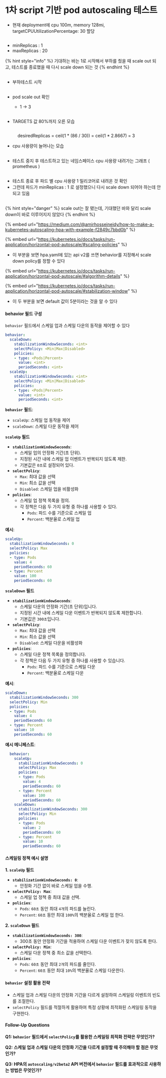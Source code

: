 # 1차 script 기반 pod autoscaling 테스트

* 현재 deployment에 cpu 100m, memory 128mi, targetCPUUtilizationPercentage: 30 할당

<figure><img src="../../../../.gitbook/assets/image (37).png" alt=""><figcaption></figcaption></figure>



* minReplicas : 1
* maxReplicas : 20

{% hint style="info" %}
기대하는 바는 1로 시작해서 부하를 줬을 때 scale out 되고, 테스트를 종료했을 때 다시 scale down 되는 것
{% endhint %}

<figure><img src="../../../../.gitbook/assets/image (38).png" alt=""><figcaption></figcaption></figure>

* 부하테스트 시작

<figure><img src="../../../../.gitbook/assets/image (39).png" alt=""><figcaption></figcaption></figure>

*   pod scale out 확인&#x20;

    * 1 -> 3

    <figure><img src="../../../../.gitbook/assets/image (41).png" alt=""><figcaption></figcaption></figure>





* TARGETS 값 80%까지 오른 모습

<figure><img src="../../../../.gitbook/assets/image (46).png" alt=""><figcaption><p>desiredReplicas = ceil(1 * (86 / 30)) = ceil(1 * 2.8667) = 3</p></figcaption></figure>

* cpu 사용량이 늘어나는 모습

<figure><img src="../../../../.gitbook/assets/image (43).png" alt=""><figcaption></figcaption></figure>



* 테스트 중지 후 테스트하고 있는 네임스페이스 cpu 사용량 내려가는 그래프 ( prometheus )

<figure><img src="../../../../.gitbook/assets/image (42).png" alt=""><figcaption></figcaption></figure>



* 테스트 종료 후 파드 별 cpu 사용량 1 밀리코어로 내려온 것 확인
* 그런데 파드가 minReplicas : 1 로 설정했으니 다시 scale down 되어야 하는데 안되고 있음

<figure><img src="../../../../.gitbook/assets/image (44).png" alt=""><figcaption></figcaption></figure>



{% hint style="danger" %}
scale out는 잘 됐는데, 기대했던 바와 달리 scale down이 바로 이루어지지 않았다
{% endhint %}

{% embed url="https://medium.com/@amirhosseineidy/how-to-make-a-kubernetes-autoscaling-hpa-with-example-f2849c7bbd0b" %}

{% embed url="https://kubernetes.io/docs/tasks/run-application/horizontal-pod-autoscale/#scaling-policies" %}

* 이 부분을 보면 hpa.yaml에 있는 api v2를 쓰면 behavior를 지정해서 scale down policy를 정할 수 있다

{% embed url="https://kubernetes.io/docs/tasks/run-application/horizontal-pod-autoscale/#algorithm-details" %}

{% embed url="https://kubernetes.io/docs/tasks/run-application/horizontal-pod-autoscale/#stabilization-window" %}

* 이 두 부분을 보면 default 값이 5분이라는 것을 알 수 있다



#### behavior 필드 구성

`behavior` 필드에서 스케일 업과 스케일 다운의 동작을 제어할 수 있다

```yaml
behavior:
  scaleDown:
    stabilizationWindowSeconds: <int>
    selectPolicy: <Min|Max|Disabled>
    policies:
    - type: <Pods|Percent>
      value: <int>
      periodSeconds: <int>
  scaleUp:
    stabilizationWindowSeconds: <int>
    selectPolicy: <Min|Max|Disabled>
    policies:
    - type: <Pods|Percent>
      value: <int>
      periodSeconds: <int>
```

**`behavior` 필드**:

* `scaleUp`: 스케일 업 동작을 제어
* `scaleDown`: 스케일 다운 동작을 제어

**`scaleUp` 필드**

* **`stabilizationWindowSeconds`**:
  * 스케일 업의 안정화 기간(초 단위).
  * 지정된 시간 내에 스케일 업 이벤트가 반복되지 않도록 제한.
  * 기본값은 `0초`로 설정되어 있다.
* **`selectPolicy`**:
  * `Max`: 최대 값을 선택
  * `Min`: 최소 값을 선택
  * `Disabled`: 스케일 업을 비활성화
* **`policies`**:
  * 스케일 업 정책 목록을 정의.
  * 각 정책은 다음 두 가지 유형 중 하나를 사용할 수 있다.
    * `Pods`: 파드 수를 기준으로 스케일 업
    * `Percent`: 백분율로 스케일 업

**예시**:

```yaml
scaleUp:
  stabilizationWindowSeconds: 0
  selectPolicy: Max
  policies:
  - type: Pods
    value: 4
    periodSeconds: 60
  - type: Percent
    value: 100
    periodSeconds: 60
```

**`scaleDown` 필드**

* **`stabilizationWindowSeconds`**:
  * 스케일 다운의 안정화 기간(초 단위)입니다.
  * 지정된 시간 내에 스케일 다운 이벤트가 반복되지 않도록 제한합니다.
  * 기본값은 `300초`입니다.
* **`selectPolicy`**:
  * `Max`: 최대 값을 선택
  * `Min`: 최소 값을 선택
  * `Disabled`: 스케일 다운을 비활성화
* **`policies`**:
  * 스케일 다운 정책 목록을 정의합니다.
  * 각 정책은 다음 두 가지 유형 중 하나를 사용할 수 있습니다.
    * `Pods`: 파드 수를 기준으로 스케일 다운
    * `Percent`: 백분율로 스케일 다운

**예시**:

```yaml
scaleDown:
  stabilizationWindowSeconds: 300
  selectPolicy: Min
  policies:
  - type: Pods
    value: 4
    periodSeconds: 60
  - type: Percent
    value: 10
    periodSeconds: 60
```

**예시 메니페스트**:

```yaml
  behavior:
    scaleUp:
      stabilizationWindowSeconds: 0
      selectPolicy: Max
      policies:
      - type: Pods
        value: 4
        periodSeconds: 60
      - type: Percent
        value: 100
        periodSeconds: 60
    scaleDown:
      stabilizationWindowSeconds: 300
      selectPolicy: Min
      policies:
      - type: Pods
        value: 2
        periodSeconds: 60
      - type: Percent
        value: 10
        periodSeconds: 60
```

#### 스케일링 정책 예시 설명

**1. `scaleUp` 필드**

* **`stabilizationWindowSeconds: 0`**:
  * 안정화 기간 없이 바로 스케일 업을 수행.
* **`selectPolicy: Max`**:
  * 스케일 업 정책 중 최대 값을 선택.
* **`policies`**:
  * `Pods`: `60초` 동안 최대 `4개`의 파드를 늘린다.
  * `Percent`: `60초` 동안 최대 `100%`의 백분율로 스케일 업 한다.

**2. `scaleDown` 필드**

* **`stabilizationWindowSeconds: 300`**:
  * 300초 동안 안정화 기간을 적용하여 스케일 다운 이벤트가 잦지 않도록 한다.
* **`selectPolicy: Min`**:
  * 스케일 다운 정책 중 최소 값을 선택한다.
* **`policies`**:
  * `Pods`: `60초` 동안 최대 `2개`의 파드를 줄인다.
  * `Percent`: `60초` 동안 최대 `10%`의 백분율로 스케일 다운한다.

#### `behavior` 설정 활용 전략

* 스케일 업과 스케일 다운의 안정화 기간을 다르게 설정하여 스케일링 이벤트의 빈도를 조절한다.
* `selectPolicy` 필드를 적절하게 활용하여 특정 상황에 최적화된 스케일링 동작을 구현한다.

#### Follow-Up Questions

**Q1: `behavior` 필드에서 `selectPolicy`를 활용한 스케일링 최적화 전략은 무엇인가?**

**Q2: 스케일 업과 스케일 다운의 안정화 기간을 다르게 설정할 때 주의해야 할 점은 무엇인가?**

**Q3: HPA의 `autoscaling/v2beta2` API 버전에서 `behavior` 필드를 효과적으로 사용하는 방법은 무엇인가?**
